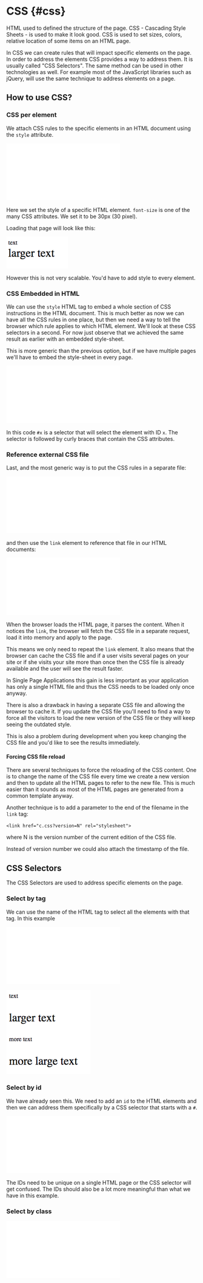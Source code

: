 # CSS {#css}

HTML used to defined the structure of the page. 
CSS - Cascading Style Sheets - is used to make it look good. CSS is used to set sizes, colors, relative location of some items on an HTML page.

In CSS we can create rules that will impact specific elements on the page. In order to address the elements CSS provides a way to address them.
It is usually called "CSS Selectors". The same method can be used in other technologies as well. For example most of the JavaScript libraries
such as jQuery, will use the same technique to address elements on a page.

## How to use CSS?

### CSS per element

We attach CSS rules to the specific elements in an HTML document using the `style` attribute.

![code/css/a.html](code/css/a.html)

Here we set the style of a specific HTML element. `font-size` is one of the many CSS attributes. We set it to be 30px (30 pixel).

Loading that page will look like this:

![Enlarged fonts](images/css_a.png)

However this is not very scalable. You'd have to add style to every element.

### CSS Embedded in HTML

We can use the `style` HTML tag to embed a whole section of CSS instructions in the HTML document.
This is much better as now we can have all the CSS rules in one place, but then we need a way to tell the browser which rule applies to which HTML element.
We'll look at these CSS selectors in a second. For now just observe that we achieved the same result as earlier with an embedded style-sheet.

This is more generic than the previous option, but if we have multiple pages we'll have to embed the style-sheet in every page.

![code/css/b.html](code/css/b.html)

In this code `#x` is a selector that will select the element with ID `x`. The selector is followed by curly braces
that contain the CSS attributes.


### Reference external CSS file

Last, and the most generic way is to put the CSS rules in a separate file:

![code/css/c.css](code/css/c.css)


and then use the `link` element to reference that file in our HTML documents:

![code/css/c.html](code/css/c.html)

When the browser loads the HTML page, it parses the content. When it notices the `link`, the browser will fetch the CSS file
in a separate request, load it into memory and apply to the page.

This means we only need to repeat the `link` element. It also means that the browser can cache the CSS file and if a user
visits several pages on your site or if she visits your site more than once then the CSS file is already available and the
user will see the result faster.

In Single Page Applications this gain is less important as your application has only a single HTML file and thus the CSS
needs to be loaded only once anyway.

There is also a drawback in having a separate CSS file and allowing the browser to cache it. If you update the CSS file you'll
need to find a way to force all the visitors to load the new version of the CSS file or they will keep seeing the outdated style.

This is also a problem during development when you keep changing the CSS file and you'd like to see the results immediately.

#### Forcing CSS file reload

There are several techniques to force the reloading of the CSS content. One is to change the name of the CSS file every time
we create a new version and then to update all the HTML pages to refer to the new file. This is much easier than it sounds
as most of the HTML pages are generated from a common template anyway.

Another technique is to add a parameter to the end of the filename in the `link` tag:

```
<link href="c.css?version=N" rel="stylesheet">
```

where N is the version number of the current edition of the CSS file.

Instead of version number we could also attach the timestamp of the file.

## CSS Selectors

The CSS Selectors are used to address specific elements on the page.

### Select by tag

We can use the name of the HTML tag to select all the elements with that tag. In this example 

![code/css/s1.html](code/css/s1.html)

![Select by tag](images/css_s1.png)

### Select by id

We have already seen this. We need to add an `id` to the HTML elements and then we can address them specifically
by a CSS selector that starts with a `#`.

![code/css/b.html](code/css/b.html)

The IDs need to be unique on a single HTML page or the CSS selector will get confused.
The IDs should also be a lot more meaningful than what we have in this example.

### Select by class

![code/css/s3.html](code/css/s3.html)


